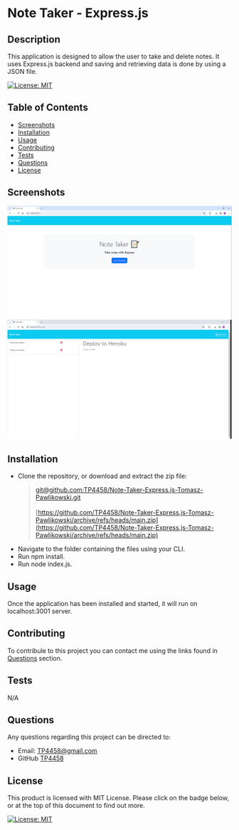 # Note Taker - Express.js

## Description

This application is designed to allow the user to take and delete notes. It uses Express.js backend and saving and retrieving data is done by using a JSON file.

[![License: MIT](https://img.shields.io/badge/License-MIT-yellow.svg)](https://opensource.org/licenses/MIT)

## Table of Contents
* [Screenshots](#screenshots)
* [Installation](#installation)
* [Usage](#usage)
* [Contributing](#contributing)
* [Tests](#tests)
* [Questions](#questions)
* [License](#license)

## Screenshots

![Alt text](image.png)
![Alt text](image-1.png)


## Installation

* Clone the repository, or download and extract the zip file:
    >[git@github.com:TP4458/Note-Taker-Express.js-Tomasz-Pawlikowski.git](git@github.com:TP4458/Note-Taker-Express.js-Tomasz-Pawlikowski.git) </br >
    > </br>
    >[https://github.com/TP4458/Note-Taker-Express.js-Tomasz-Pawlikowski/archive/refs/heads/main.zip](https://github.com/TP4458/Note-Taker-Express.js-Tomasz-Pawlikowski/archive/refs/heads/main.zip)
* Navigate to the folder containing the files using your CLI.
* Run npm install.
* Run node index.js.

## Usage

Once the application has been installed and started, it will run on localhost:3001 server.

## Contributing

To contribule to this project you can contact me using the links found in [Questions](#questions) section.

## Tests

N/A

## Questions
Any questions regarding this project can be directed to:
* Email: [TP4458@gmail.com](TP4458@gmail.com)
* GitHub [TP4458](https://github.com/TP4458)

## License
This product is licensed with MIT License. Please click on the badge below, or at the top of this document to find out more.

 [![License: MIT](https://img.shields.io/badge/License-MIT-yellow.svg)](https://opensource.org/licenses/MIT)
